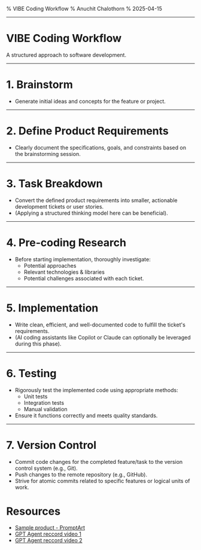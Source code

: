 % VIBE Coding Workflow
% Anuchit Chalothorn
% 2025-04-15

---

# VIBE Coding Workflow

A structured approach to software development.




---

# 1. Brainstorm

*   Generate initial ideas and concepts for the feature or project.

---

# 2. Define Product Requirements

*   Clearly document the specifications, goals, and constraints based on the brainstorming session.

---

# 3. Task Breakdown

*   Convert the defined product requirements into smaller, actionable development tickets or user stories.
*   (Applying a structured thinking model here can be beneficial).

---

# 4. Pre-coding Research

*   Before starting implementation, thoroughly investigate:
    *   Potential approaches
    *   Relevant technologies & libraries
    *   Potential challenges associated with each ticket.

---

# 5. Implementation

*   Write clean, efficient, and well-documented code to fulfill the ticket's requirements.
*   (AI coding assistants like Copilot or Claude can optionally be leveraged during this phase).

---

# 6. Testing

*   Rigorously test the implemented code using appropriate methods:
    *   Unit tests
    *   Integration tests
    *   Manual validation
*   Ensure it functions correctly and meets quality standards.

---

# 7. Version Control

*   Commit code changes for the completed feature/task to the version control system (e.g., Git).
*   Push changes to the remote repository (e.g., GitHub).
*   Strive for atomic commits related to specific features or logical units of work.


# Resources

*   [Sample product - PromptArt](https://chatgpt.com/share/67fe5f4f-3a00-8007-b4fb-c5ff98518e98)
*   [GPT Agent reccord video 1](https://www.youtube.com/watch?v=6rCLVMkZSG0)
*   [GPT Agent reccord video 2](https://www.youtube.com/watch?v=Yxb3qSNfzs0)

